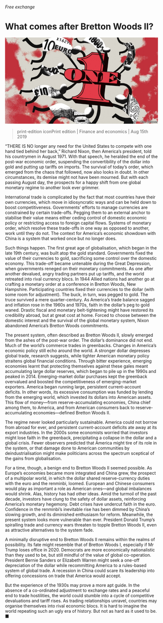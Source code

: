 ###### Free exchange

# What comes after Bretton Woods II? 

![image](images/20190817_FND000.jpg) 

> print-edition iconPrint edition | Finance and economics | Aug 15th 2019 

“THERE IS NO longer any need for the United States to compete with one hand tied behind her back,” Richard Nixon, then America’s president, told his countrymen in August 1971. With that speech, he heralded the end of the post-war economic order, suspending the convertibility of the dollar into gold and putting up tariffs on imports. The survival of today’s order, which emerged from the chaos that followed, now also looks in doubt. In other circumstances, its demise might not have been mourned. But with each passing August day, the prospects for a happy shift from one global monetary regime to another look ever grimmer. 

International trade is complicated by the fact that most countries have their own currencies, which move in idiosyncratic ways and can be held down to boost competitiveness. Governments’ efforts to manage currencies are constrained by certain trade-offs. Pegging them to an external anchor to stabilise their value means either ceding control of domestic economic policy or restricting access to foreign capital flows. Systems of monetary order, which resolve these trade-offs in one way as opposed to another, work until they do not. The context for America’s economic showdown with China is a system that worked once but no longer does. 

Such things happen. The first great age of globalisation, which began in the late 19th century, was built atop the gold standard. Governments fixed the value of their currencies to gold, sacrificing some control over the domestic economy. This trade-off became untenable during the Great Depression, when governments reneged on their monetary commitments. As one after another devalued, angry trading partners put up tariffs, and the world retreated into rival currency blocs. In 1944 Allied nations had another go at crafting a monetary order at a conference in Bretton Woods, New Hampshire. Participating countries fixed their currencies to the dollar (with some room for adjustment). The buck, in turn, was pegged to gold. The truce survived a mere quarter-century. As America’s trade balance sagged and inflation rose in the 1960s and 1970s, faith in the dollar’s peg to gold waned. Drastic fiscal and monetary belt-tightening might have restored its credibility abroad, but at great cost at home. Forced to choose between the domestic interest and the survival of the global monetary system, Nixon abandoned America’s Bretton Woods commitments. 

The present system, often described as Bretton Woods II, slowly emerged from the ashes of the post-war order. The dollar’s dominance did not end. Much of the world’s commerce trades in greenbacks. Changes in America’s economic policy still echo around the world. A stronger dollar depresses global trade, research suggests, while tighter American monetary policy straitens global financial conditions. Through bitter experience, emerging economies learnt that protecting themselves against these gales meant accumulating large dollar reserves, which began to pile up in the 1990s and peaked in 2014. Emerging-market dollar purchases kept the greenback overvalued and boosted the competitiveness of emerging-market exporters. America began running large, persistent current-account deficits. In other words, its excessive consumption was funded by lending from the emerging world, which invested its dollars into American assets. This flow of money—from reserve-accumulating economies, China chief among them, to America, and from American consumers back to reserve-accumulating economies—defined Bretton Woods II. 

The regime never looked particularly sustainable. America could not borrow from abroad for ever, and persistent current-account deficits ate away at its export industries. In the 2000s some economists worried that investors might lose faith in the greenback, precipitating a collapse in the dollar and a global crisis. Fewer observers predicted that America might tire of its role in the system, or that damage done to American communities by deindustrialisation might make politicians across the spectrum sceptical of the gains from globalisation. 

For a time, though, a benign end to Bretton Woods II seemed possible. As Europe’s economies became more integrated and China grew, the prospect of a multipolar world, in which the dollar shared reserve-currency duties with the euro and the renminbi, loomed. European and Chinese consumers would play as important a role as American ones—and global imbalances would shrink. Alas, history has had other ideas. Amid the turmoil of the past decade, investors have clung to the safety of dollar assets, reinforcing America’s monetary hegemony. Debt crises have undercut faith in the euro. Confidence in the renminbi’s inevitable rise has been dimmed by China’s slowing growth, and its diminished enthusiasm for reform. Meanwhile, the present system looks more vulnerable than ever. President Donald Trump’s spiralling trade and currency wars threaten to topple Bretton Woods II, even as attractive alternatives to the system fade. 

A minimally disruptive end to Bretton Woods II remains within the realms of possibility. Its fate might resemble that of Bretton Woods I, especially if Mr Trump loses office in 2020. Democrats are more economically nationalistic than they used to be, but still mindful of the value of global co-operation. President Bernie Sanders or Elizabeth Warren might seek a one-off depreciation of the dollar while recommitting America to a rules-based system of global trade. A recession in China could scare its leadership into offering concessions on trade that America would accept. 

But the experience of the 1930s may prove a more apt guide. In the absence of a co-ordinated adjustment to exchange rates and a peaceful end to trade hostilities, the world could stumble into a cycle of competitive devaluations and tariff rises. As trading relationships unravel, countries may organise themselves into rival economic blocs. It is hard to imagine the world repeating such an ugly era of history. But not as hard as it used to be. ■ 

